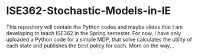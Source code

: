 # ISE362-Stochastic-Models-in-IE

This repository will contain the Python codes and maybe slides that I am developing to teach ISE362 in the Spring semester. 
For now, I have only uploaded a Python code for a simple MDP, that solve calculates the utility of each state and publishes the best policy for each. 
More on the way...
